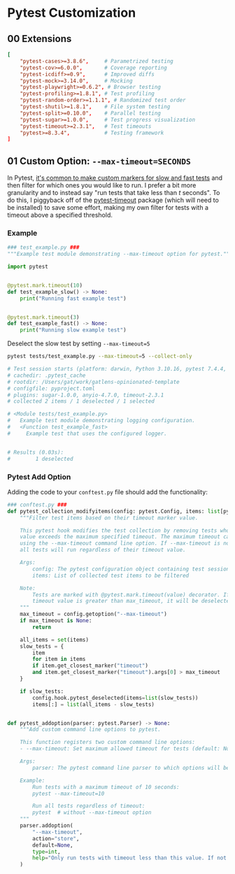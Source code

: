 # Pytest Customization

## 00 Extensions

```toml
[
    "pytest-cases>=3.8.6",     # Parametrized testing
    "pytest-cov>=6.0.0",       # Coverage reporting
    "pytest-icdiff>=0.9",      # Improved diffs
    "pytest-mock>=3.14.0",     # Mocking
    "pytest-playwright>=0.6.2", # Browser testing
    "pytest-profiling>=1.8.1", # Test profiling
    "pytest-random-order>=1.1.1", # Randomized test order
    "pytest-shutil>=1.8.1",    # File system testing
    "pytest-split>=0.10.0",    # Parallel testing
    "pytest-sugar>=1.0.0",     # Test progress visualization
    "pytest-timeout>=2.3.1",   # Test timeouts
    "pytest>=8.3.4",           # Testing framework
]
```

<!-- TODO: Add explanation -->

## 01 Custom Option: `--max-timeout=SECONDS`

In Pytest, [it's common to make custom markers for slow and fast tests](https://docs.pytest.org/en/7.1.x/example/markers.html#registering-markers) and then filter for which ones you would like to run. I prefer a bit more granularity and to instead say "run tests that take less than $t$ seconds". To do this, I piggyback off of the [pytest-timeout](https://pypi.org/project/pytest-timeout/) package (which will need to be installed) to save some effort, making my own filter for tests with a timeout above a specified threshold.

### Example

```python
### test_example.py ###
"""Example test module demonstrating --max-timeout option for pytest."""

import pytest


@pytest.mark.timeout(10)
def test_example_slow() -> None:
    print("Running fast example test")


@pytest.mark.timeout(3)
def test_example_fast() -> None:
    print("Running slow example test")
```

Deselect the slow test by setting `--max-timeout=5`

```bash
pytest tests/test_example.py --max-timeout=5 --collect-only

# Test session starts (platform: darwin, Python 3.10.16, pytest 7.4.4, pytest-sugar 1.0.0)
# cachedir: .pytest_cache
# rootdir: /Users/gat/work/gatlens-opinionated-template
# configfile: pyproject.toml
# plugins: sugar-1.0.0, anyio-4.7.0, timeout-2.3.1
# collected 2 items / 1 deselected / 1 selected                                                                                                                                                                                                                

# <Module tests/test_example.py>
#   Example test module demonstrating logging configuration.
#   <Function test_example_fast>
#     Example test that uses the configured logger.


# Results (0.03s):
#        1 deselected
```

### Pytest Add Option

Adding the code to your `conftest.py` file should add the functionality:

```python
### conftest.py ###
def pytest_collection_modifyitems(config: pytest.Config, items: list[pytest.Item]) -> None:
    """Filter test items based on their timeout marker value.

    This pytest hook modifies the test collection by removing tests whose timeout
    value exceeds the maximum specified timeout. The maximum timeout can be set
    using the --max-timeout command line option. If --max-timeout is not provided,
    all tests will run regardless of their timeout value.

    Args:
        config: The pytest configuration object containing test session information
        items: List of collected test items to be filtered

    Note:
        Tests are marked with @pytest.mark.timeout(value) decorator. If a test's
        timeout value is greater than max_timeout, it will be deselected.
    """
    max_timeout = config.getoption("--max-timeout")
    if max_timeout is None:
        return

    all_items = set(items)
    slow_tests = {
        item
        for item in items
        if item.get_closest_marker("timeout")
        and item.get_closest_marker("timeout").args[0] > max_timeout
    }

    if slow_tests:
        config.hook.pytest_deselected(items=list(slow_tests))
        items[:] = list(all_items - slow_tests)


def pytest_addoption(parser: pytest.Parser) -> None:
    """Add custom command line options to pytest.

    This function registers two custom command line options:
    - --max-timeout: Set maximum allowed timeout for tests (default: None, run all tests)

    Args:
        parser: The pytest command line parser to which options will be added

    Example:
        Run tests with a maximum timeout of 10 seconds:
        pytest --max-timeout=10

        Run all tests regardless of timeout:
        pytest  # without --max-timeout option
    """
    parser.addoption(
        "--max-timeout",
        action="store",
        default=None,
        type=int,
        help="Only run tests with timeout less than this value. If not provided, run all tests.",
    )
```
